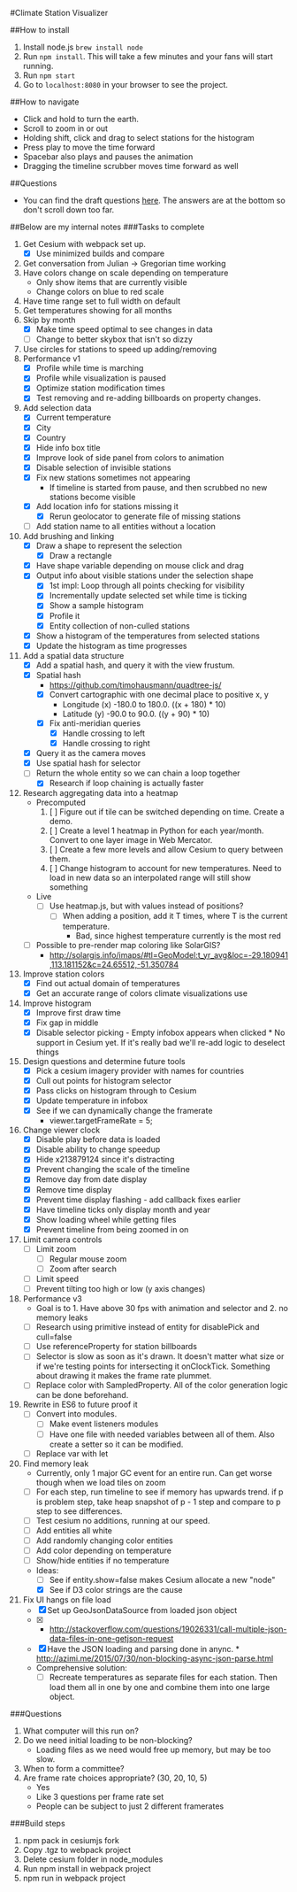 #Climate Station Visualizer

##How to install
1. Install node.js `brew install node`
2. Run `npm install`. This will take a few minutes and your fans will start running.
3. Run `npm start`
4. Go to `localhost:8080` in your browser to see the project.

##How to navigate
* Click and hold to turn the earth.
* Scroll to zoom in or out
* Holding shift, click and drag to select stations for the histogram
* Press play to move the time forward
* Spacebar also plays and pauses the animation
* Dragging the timeline scrubber moves time forward as well

##Questions
* You can find the draft questions [here](https://docs.google.com/document/d/13_lcb0zYgEuUez09SDnoml5vgUxmCBTs_YBi7ZZVoD0/edit?usp=sharing).
  The answers are at the bottom so don't scroll down too far.

##Below are my internal notes
###Tasks to complete
1. Get Cesium with webpack set up.
   * [x] Use minimized builds and compare
2. Get conversation from Julian -> Gregorian time working
3. Have colors change on scale depending on temperature
      * Only show items that are currently visible
      * Change colors on blue to red scale
4. Have time range set to full width on default
5. Get temperatures showing for all months
6. Skip by month
      * [x] Make time speed optimal to see changes in data
      * [ ] Change to better skybox that isn't so dizzy
7. Use circles for stations to speed up adding/removing
8. Performance v1
      * [x] Profile while time is marching
      * [x] Profile while visualization is paused
      * [x] Optimize station modification times
      * [x] Test removing and re-adding billboards on property changes.
9. Add selection data
      * [x] Current temperature
      * [x] City
      * [x] Country
      * [x] Hide info box title
      * [x] Improve look of side panel from colors to animation
      * [x] Disable selection of invisible stations
      * [x] Fix new stations sometimes not appearing
         * If timeline is started from pause, and then scrubbed no new stations
            become visible
      * [x] Add location info for stations missing it
         * [x] Rerun geolocator to generate file of missing stations
      * [ ] Add station name to all entities without a location
10. Add brushing and linking
      * [x] Draw a shape to represent the selection
         * [x] Draw a rectangle
      * [x] Have shape variable depending on mouse click and drag
      * [x] Output info about visible stations under the selection shape
         * [x] 1st impl: Loop through all points checking for visibility
         * [x] Incrementally update selected set while time is ticking
         * [x] Show a sample histogram
         * [x] Profile it
         * [x] Entity collection of non-culled stations
      * [x] Show a histogram of the temperatures from selected stations
      * [x] Update the histogram as time progresses
11. Add a spatial data structure
       * [x] Add a spatial hash, and query it with the view frustum.
       * [x] Spatial hash
           * https://github.com/timohausmann/quadtree-js/
           * [x] Convert cartographic with one decimal place to positive x, y
               * Longitude (x) -180.0 to 180.0. ((x + 180) * 10)
               * Latitude (y) -90.0 to 90.0.    ((y + 90) * 10)
           * [x] Fix anti-meridian queries
              * [x] Handle crossing to left
              * [x] Handle crossing to right
       * [x] Query it as the camera moves
       * [x] Use spatial hash for selector
       * [ ] Return the whole entity so we can chain a loop together
          * [x] Research if loop chaining is actually faster
12. Research aggregating data into a heatmap
       * Precomputed
         1. [ ] Figure out if tile can be switched depending on time. Create a demo.
         2. [ ] Create a level 1 heatmap in Python for each year/month. Convert to one layer image in Web Mercator.
         3. [ ] Create a few more levels and allow Cesium to query between them.
         4. [ ] Change histogram to account for new temperatures. Need to load in new data so an interpolated range will still show something
       * Live
         * [ ] Use heatmap.js, but with values instead of positions?
            * [ ] When adding a position, add it T times, where T is the current temperature.
               * Bad, since highest temperature currently is the most red
       * [ ] Possible to pre-render map coloring like SolarGIS?
          * http://solargis.info/imaps/#tl=GeoModel:t_yr_avg&loc=-29.180941,113.181152&c=24.65512,-51.350784
13. Improve station colors
       * [x] Find out actual domain of temperatures
       * [x] Get an accurate range of colors climate visualizations use
14. Improve histogram
       * [x] Improve first draw time
       * [x] Fix gap in middle
       * [x] Disable selector picking - Empty infobox appears when clicked
             * No support in Cesium yet. If it's really bad we'll re-add logic to deselect things
15. Design questions and determine future tools
       * [x] Pick a cesium imagery provider with names for countries
       * [x] Cull out points for histogram selector
       * [x] Pass clicks on histogram through to Cesium
       * [x] Update temperature in infobox
       * [x] See if we can dynamically change the framerate
          * viewer.targetFrameRate = 5;
16. Change viewer clock
      * [x] Disable play before data is loaded
      * [x] Disable ability to change speedup
      * [x] Hide x213879124 since it's distracting
      * [x] Prevent changing the scale of the timeline
      * [x] Remove day from date display
      * [x] Remove time display
      * [x] Prevent time display flashing - add callback fixes earlier
      * [x] Have timeline ticks only display month and year
      * [x] Show loading wheel while getting files
      * [x] Prevent timeline from being zoomed in on
17. Limit camera controls
       * [ ] Limit zoom
          * [ ] Regular mouse zoom
          * [ ] Zoom after search
       * [ ] Limit speed
       * [ ] Prevent tilting too high or low (y axis changes)
18. Performance v3
       * Goal is to
             1. Have above 30 fps with animation and selector and
             2. no memory leaks
       * [ ] Research using primitive instead of entity for disablePick and cull=false
       * [ ] Use referenceProperty for station billboards
       * [ ] Selector is slow as soon as it's drawn. It doesn't matter what size or if we're testing points for
             intersecting it onClockTick. Something about drawing it makes the frame rate plummet.
       * [ ] Replace color with SampledProperty. All of the color generation logic can be done beforehand.
19. Rewrite in ES6 to future proof it
       * [ ] Convert into modules.
          * [ ] Make event listeners modules
          * [ ] Have one file with needed variables between all of them. Also create a setter so it can be modified.
       * [ ] Replace var with let
20. Find memory leak
      * Currently, only 1 major GC event for an entire run. Can get worse though when we load tiles on zoom
      * [ ] For each step, run timeline to see if memory has upwards trend. if p is problem step, take heap snapshot of
         p - 1 step and compare to p step to see differences.
      * [ ] Test cesium no additions, running at our speed.
      * [ ] Add entities all white
      * [ ] Add randomly changing color entities
      * [ ] Add color depending on temperature
      * [ ] Show/hide entities if no temperature

      * Ideas:
        * [ ] See if entity.show=false makes Cesium allocate a new "node"
        * [x] See if D3 color strings are the cause
21. Fix UI hangs on file load
      * [x] Set up GeoJsonDataSource from loaded json object
      * [x] * http://stackoverflow.com/questions/19026331/call-multiple-json-data-files-in-one-getjson-request
      * [x] Have the JSON loading and parsing done in anync.
            * http://azimi.me/2015/07/30/non-blocking-async-json-parse.html
      * Comprehensive solution:
        * [ ] Recreate temperatures as separate files for each station. Then load them all in one by one and combine
              them into one large object.

###Questions
1. What computer will this run on?
2. Do we need initial loading to be non-blocking?
   * Loading files as we need would free up memory, but may be too slow.
3. When to form a committee?
4. Are frame rate choices appropriate? (30, 20, 10, 5)
   * Yes
   * Like 3 questions per frame rate set
   * People can be subject to just 2 different framerates

###Build steps
1. npm pack in cesiumjs fork
2. Copy .tgz to webpack project
3. Delete cesium folder in node_modules
4. Run npm install in webpack project
5. npm run in webpack project
